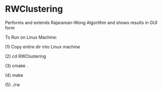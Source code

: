 # RWClustering
Performs and extends Rajaraman-Wong Algorithm and shows results in GUI form

To Run on Linux Machine:


(1) Copy entire dir into Linux machine


(2) cd RWClustering


(3) cmake .


(4) make


(5) ./rw
